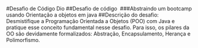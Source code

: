 #Desafio de Código Dio
##Desafio de código 
###Abstraindo um bootcamp usando Orientação a objetos em java
##Descrição do desafio: 
Desmistifique a Programação Orientada a Objetos (POO) com Java e pratique esse conceito fundamental nesse desafio. 
Para isso, os pilares da OO são devidamente formalizados: Abstração, Encapsulamento, Herança e Polimorfismo.

